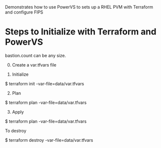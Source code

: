 Demonstrates how to use PowerVS to sets up a RHEL PVM with Terraform and configure FIPS

# Steps to Initialize with Terraform and PowerVS

bastion.count can be any size.

0. Create a var.tfvars file

1. Initialize

$ terraform init -var-file=data/var.tfvars

2. Plan

$ terraform plan -var-file=data/var.tfvars

3. Apply

$ terraform plan -var-file=data/var.tfvars

To destroy

$ terraform destroy -var-file=data/var.tfvars
